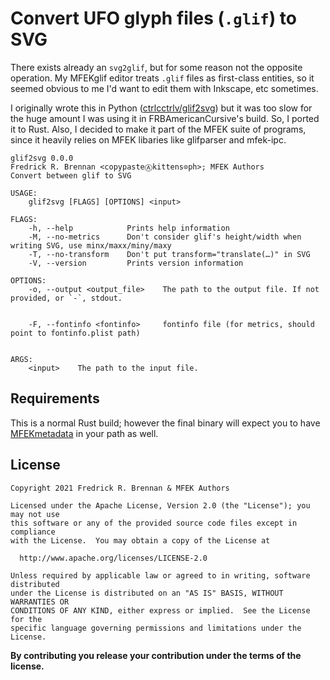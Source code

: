 # Convert UFO glyph files (`.glif`) to SVG

There exists already an `svg2glif`, but for some reason not the opposite operation. My MFEKglif editor treats `.glif` files as first-class entities, so it seemed obvious to me I'd want to edit them with Inkscape, etc sometimes.

I originally wrote this in Python ([ctrlcctrlv/glif2svg](https://github.com/ctrlcctrlv/glif2svg)) but it was too slow for the huge amount I was using it in FRBAmericanCursive's build. So, I ported it to Rust. Also, I decided to make it part of the MFEK suite of programs, since it heavily relies on MFEK libaries like glifparser and mfek-ipc.

```
glif2svg 0.0.0
Fredrick R. Brennan <copypasteⒶkittens⊙ph>; MFEK Authors
Convert between glif to SVG

USAGE:
    glif2svg [FLAGS] [OPTIONS] <input>

FLAGS:
    -h, --help            Prints help information
    -M, --no-metrics      Don't consider glif's height/width when writing SVG, use minx/maxx/miny/maxy
    -T, --no-transform    Don't put transform="translate(…)" in SVG
    -V, --version         Prints version information

OPTIONS:
    -o, --output <output_file>    The path to the output file. If not provided, or `-`, stdout.
                                  
                                  
    -F, --fontinfo <fontinfo>     fontinfo file (for metrics, should point to fontinfo.plist path)
                                  

ARGS:
    <input>    The path to the input file.
```

## Requirements

This is a normal Rust build; however the final binary will expect you to have [MFEKmetadata](https://github.com/MFEK/metadata) in your path as well.

## License

```
Copyright 2021 Fredrick R. Brennan & MFEK Authors

Licensed under the Apache License, Version 2.0 (the "License"); you may not use
this software or any of the provided source code files except in compliance
with the License.  You may obtain a copy of the License at

  http://www.apache.org/licenses/LICENSE-2.0

Unless required by applicable law or agreed to in writing, software distributed
under the License is distributed on an "AS IS" BASIS, WITHOUT WARRANTIES OR
CONDITIONS OF ANY KIND, either express or implied.  See the License for the
specific language governing permissions and limitations under the License.
```

**By contributing you release your contribution under the terms of the license.**
